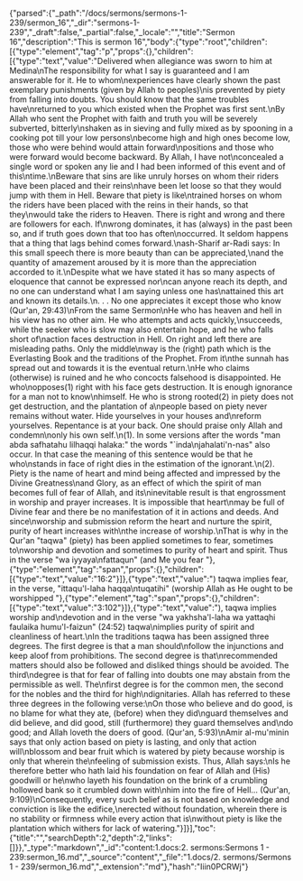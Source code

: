 {"parsed":{"_path":"/docs/sermons/sermons-1-239/sermon_16","_dir":"sermons-1-239","_draft":false,"_partial":false,"_locale":"","title":"Sermon 16","description":"This is sermon 16","body":{"type":"root","children":[{"type":"element","tag":"p","props":{},"children":[{"type":"text","value":"Delivered when allegiance was sworn to him at Medina\nThe responsibility for what I say is guaranteed and I am answerable for it. He to whom\nexperiences have clearly shown the past exemplary punishments (given by Allah to peoples)\nis prevented by piety from falling into doubts. You should know that the same troubles have\nreturned to you which existed when the Prophet was first sent.\nBy Allah who sent the Prophet with faith and truth you will be severely subverted, bitterly\nshaken as in sieving and fully mixed as by spooning in a cooking pot till your low persons\nbecome high and high ones become low, those who were behind would attain forward\npositions and those who were forward would become backward. By Allah, I have not\nconcealed a single word or spoken any lie and I had been informed of this event and of this\ntime.\nBeware that sins are like unruly horses on whom their riders have been placed and their reins\nhave been let loose so that they would jump with them in Hell. Beware that piety is like\ntrained horses on whom the riders have been placed with the reins in their hands, so that they\nwould take the riders to Heaven. There is right and wrong and there are followers for each. If\nwrong dominates, it has (always) in the past been so, and if truth goes down that too has often\noccurred. It seldom happens that a thing that lags behind comes forward.\nash-Sharif ar-Radi says: In this small speech there is more beauty than can be appreciated,\nand the quantity of amazement aroused by it is more than the appreciation accorded to it.\nDespite what we have stated it has so many aspects of eloquence that cannot be expressed nor\ncan anyone reach its depth, and no one can understand what I am saying unless one has\nattained this art and known its details.\n. . . No one appreciates it except those who know (Qur'an, 29:43)\nFrom the same Sermon\nHe who has heaven and hell in his view has no other aim. He who attempts and acts quickly,\nsucceeds, while the seeker who is slow may also entertain hope, and he who falls short of\naction faces destruction in Hell. On right and left there are misleading paths. Only the middle\nway is the (right) path which is the Everlasting Book and the traditions of the Prophet. From it\nthe sunnah has spread out and towards it is the eventual return.\nHe who claims (otherwise) is ruined and he who concocts falsehood is disappointed. He who\nopposes(1) right with his face gets destruction. It is enough ignorance for a man not to know\nhimself. He who is strong rooted(2) in piety does not get destruction, and the plantation of a\npeople based on piety never remains without water. Hide yourselves in your houses and\nreform yourselves. Repentance is at your back. One should praise only Allah and condemn\nonly his own self.\n(1). In some versions after the words \"man abda safhatahu lilhaqqi halaka:\" the words \"`inda\njahalati'n-nas\" also occur. In that case the meaning of this sentence would be that he who\nstands in face of right dies in the estimation of the ignorant.\n(2). Piety is the name of heart and mind being affected and impressed by the Divine Greatness\nand Glory, as an effect of which the spirit of man becomes full of fear of Allah, and its\ninevitable result is that engrossment in worship and prayer increases. It is impossible that heart\nmay be full of Divine fear and there be no manifestation of it in actions and deeds. And since\nworship and submission reform the heart and nurture the spirit, purity of heart increases with\nthe increase of worship.\nThat is why in the Qur'an \"taqwa\" (piety) has been applied sometimes to fear, sometimes to\nworship and devotion and sometimes to purity of heart and spirit. Thus in the verse \"wa iyyaya\nfattaqun\" (and Me you fear "},{"type":"element","tag":"span","props":{},"children":[{"type":"text","value":"16:2"}]},{"type":"text","value":") taqwa implies fear, in the verse, \"ittaqu'l-laha haqqa\ntuqatihi\" (worship Allah as He ought to be worshipped "},{"type":"element","tag":"span","props":{},"children":[{"type":"text","value":"3:102"}]},{"type":"text","value":"), taqwa implies worship and\ndevotion and in the verse \"wa yakhsha'l-laha wa yattaqhi faulaika humu'l-faizun\" (24:52) taqwa\nimplies purity of spirit and cleanliness of heart.\nIn the traditions taqwa has been assigned three degrees. The first degree is that a man should\nfollow the injunctions and keep aloof from prohibitions. The second degree is that\nrecommended matters should also be followed and disliked things should be avoided. The third\ndegree is that for fear of falling into doubts one may abstain from the permissible as well. The\nfirst degree is for the common men, the second for the nobles and the third for high\ndignitaries. Allah has referred to these three degrees in the following verse:\nOn those who believe and do good, is no blame for what they ate, (before) when they did\nguard themselves and did believe, and did good, still (furthermore) they guard themselves and\ndo good; and Allah loveth the doers of good. (Qur'an, 5:93)\nAmir al-mu'minin says that only action based on piety is lasting, and only that action will\nblossom and bear fruit which is watered by piety because worship is only that wherein the\nfeeling of submission exists. Thus, Allah says:\nIs he therefore better who hath laid his foundation on fear of Allah and (His) goodwill or he\nwho layeth his foundation on the brink of a crumbling hollowed bank so it crumbled down with\nhim into the fire of Hell... (Qur'an, 9:109)\nConsequently, every such belief as is not based on knowledge and conviction is like the edifice,\nerected without foundation, wherein there is no stability or firmness while every action that is\nwithout piety is like the plantation which withers for lack of watering."}]}],"toc":{"title":"","searchDepth":2,"depth":2,"links":[]}},"_type":"markdown","_id":"content:1.docs:2. sermons:Sermons 1 - 239:sermon_16.md","_source":"content","_file":"1.docs/2. sermons/Sermons 1 - 239/sermon_16.md","_extension":"md"},"hash":"Iiin0PCRWj"}